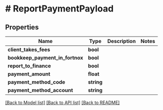 # # ReportPaymentPayload

## Properties

Name | Type | Description | Notes
------------ | ------------- | ------------- | -------------
**client_takes_fees** | **bool** |  |
**bookkeep_payment_in_fortnox** | **bool** |  |
**report_to_finance** | **bool** |  |
**payment_amount** | **float** |  |
**payment_method_code** | **string** |  |
**payment_method_account** | **string** |  |

[[Back to Model list]](../../README.md#models) [[Back to API list]](../../README.md#endpoints) [[Back to README]](../../README.md)
